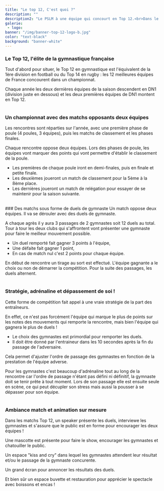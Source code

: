 ```yaml
---
title: "Le top 12, C'est quoi ?"
description: ""
description2: "Le PSLM à une équipe qui concourt en Top 12.<br>Dans le fonctionnement habituel d'une compétiton de gymnastique artistique en FFGym, toutes les équipes passent aux 4 agrès, on fait le total des points et l'équipe avec le plus de points remporte la compétition. <br>Le format du top 12 est un peu différent, on vous explique ici les subtilités"
galerie:
 - logo:
banner: "/img/banner-top-12-logo-b.jpg"
color: "text-black"
background: "banner-white"
---
```

### Le Top 12, l'élite de la gymnastique française
Tout d'abord pour situer, le Top 12 en gymnastique est l'équivalent de la 1ère division en football ou du Top 14 en rugby : les 12 meilleures équipes de France concourent dans un championnat.

Chaque année les deux dernières équipes de la saison descendent en DN1 (division juste en dessous) et les deux premières équipes de DN1 montent en Top 12.
<br><br>
### Un championnat avec des matchs opposants deux équipes
Les rencontres sont réparties sur l'année, avec une première phase de poule (4 poules, 3 équipes), puis les matchs de classement et les phases finales.

Chaque rencontre oppose deux équipes. Lors des phases de poule, les équipes vont marquer des points qui vont permettre d'établir le classement de la poule.

- Les premières de chaque poule iront en demi-finales, puis en finale et petite finale.
- Les deuxièmes joueront un match de classement pour la 5ème à la 8ème place.
- Les dernières joueront un match de relégation pour essayer de se maintenir pour la saison suivante.

<br>
### Des matchs sous forme de duels de gymnaste
Un match oppose deux équipes. Il va se dérouler avec des duels de gymnaste.

A chaque agrès il y aura 3 passages de 2 gymnastes soit 12 duels au total. Tour à tour les deux clubs qui s'affrontent vont présenter une gymnaste pour faire le meilleur mouvement possible.

- Un duel remporté fait gagner 3 points à l'équipe,
- Une défaite fait gagner 1 point,
- En cas de match nul c'est 2 points pour chaque équipe.

 En début de rencontre un tirage au sort est effectué. L'équipe gagnante a le choix ou non de démarrer la compétition. Pour la suite des passages, les duels alternent.
<br><br>
### Stratégie, adrénaline et dépassement de soi !

Cette forme de compétition fait appel à une vraie stratégie de la part des entraîneurs.

En effet, ce n'est pas forcément l'équipe qui marque le plus de points sur les notes des mouvements qui remporte la rencontre, mais bien l'équipe qui gagnera le plus de duels !

- Le choix des gymnastes est primordial pour remporter les duels.
- Il doit être donné par l'entraineur dans les 10 secondes après la fin du passage de l'adversaire.

Cela permet d'ajuster l'ordre de passage des gymnastes en fonction de la prestation de l'équipe adverse.

Pour les gymnastes c'est beaucoup d'adrénaline tout au long de la rencontre car l'ordre de passage n'étant pas défini ni définitif, la gymnaste doit se tenir prête à tout moment.
Lors de son passage elle est ensuite seule en scène, ce qui peut décupler son stress mais aussi la pousser à se dépasser pour son équipe.
<br><br>

### Ambiance match et animation sur mesure

Dans les matchs Top 12, un speaker présente les duels, interviewe les gymnastes et s'assure que le public est en forme pour encourager les deux équipes !

Une mascotte est présente pour faire le show, encourager les gymnastes et chatouiller le public.

Un espace "kiss and cry" dans lequel les gymnastes attendent leur résultat et/ou le passage de la gymnaste concurente.

Un grand écran pour annoncer les résultats des duels.

Et bien sûr un espace buvette et restauration pour apprécier le spectacle avec boissons et encas !

